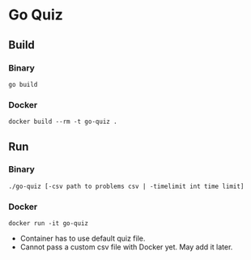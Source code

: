 # Go Quiz

## Build
### Binary
`go build`

### Docker
`docker build --rm -t go-quiz .`

## Run
### Binary
`./go-quiz [-csv path to problems csv | -timelimit int time limit]`

### Docker
`docker run -it go-quiz`
- Container has to use default quiz file.
- Cannot pass a custom csv file with Docker yet. May add it later.